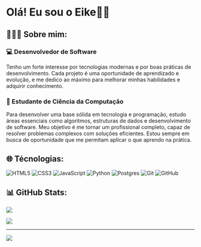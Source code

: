 # Olá! Eu sou o Eike👋🏽

## 👨🏽‍💻 Sobre mim:
### 💻 Desenvolvedor de Software<br/>

Tenho um forte interesse por tecnologias modernas e por boas práticas de desenvolvimento. Cada projeto é uma oportunidade de aprendizado e evolução, e me dedico ao máximo para melhorar minhas habilidades e adquirir conhecimento.

### 📖 Estudante de Ciência da Computação<br/>

Para desenvolver uma base sólida em tecnologia e programação, estudo áreas essenciais como algoritmos, estruturas de dados e desenvolvimento de software. Meu objetivo é me tornar um profissional completo, capaz de resolver problemas complexos com soluções eficientes. Estou sempre em busca de oportunidade que me permitam aplicar o que aprendo na prática.

## 🌐 Técnologias:
![HTML5](https://img.shields.io/badge/html5-%23E34F26.svg?style=for-the-badge&logo=html5&logoColor=white) ![CSS3](https://img.shields.io/badge/css3-%231572B6.svg?style=for-the-badge&logo=css3&logoColor=white) ![JavaScript](https://img.shields.io/badge/javascript-%23323330.svg?style=for-the-badge&logo=javascript&logoColor=%23F7DF1E) ![Python](https://img.shields.io/badge/python-3670A0?style=for-the-badge&logo=python&logoColor=ffdd54) ![Postgres](https://img.shields.io/badge/postgres-%23316192.svg?style=for-the-badge&logo=postgresql&logoColor=white) ![Git](https://img.shields.io/badge/git-%23F05033.svg?style=for-the-badge&logo=git&logoColor=white) ![GitHub](https://img.shields.io/badge/github-%23121011.svg?style=for-the-badge&logo=github&logoColor=white)
## 📊 GitHub Stats:
![](https://github-readme-stats.vercel.app/api?username=eikefrota&theme=dark&hide_border=false&include_all_commits=true&count_private=true)<br/>

![](https://github-readme-stats.vercel.app/api/top-langs/?username=eikefrota&theme=dark&hide_border=false&include_all_commits=true&count_private=true&layout=compact)

---
[![](https://visitcount.itsvg.in/api?id=eikefrota&icon=0&color=12)](https://visitcount.itsvg.in)
